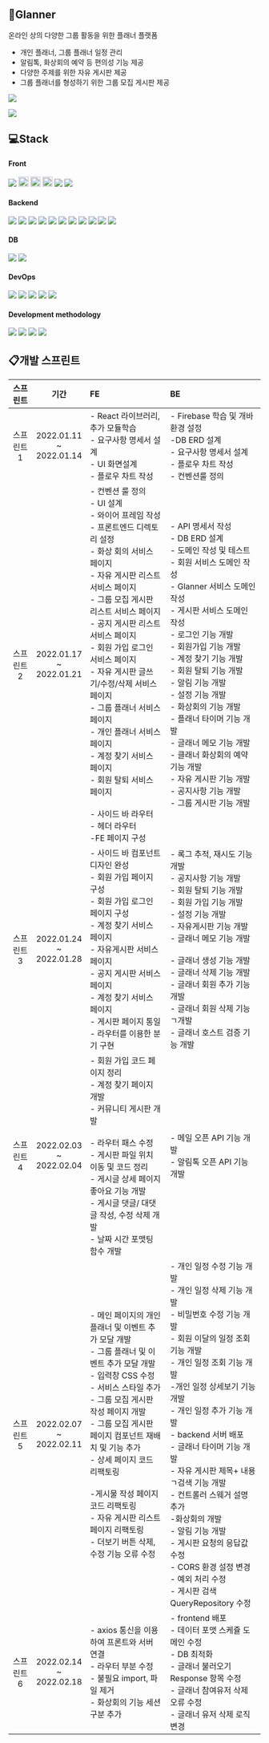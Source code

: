 ## 📅Glanner

온라인 상의 다양한 그룹 활동을 위한 플래너 플랫폼
- 개인 플래너, 그룹 플래너 일정 관리
- 알림톡, 화상회의 예약 등 편의성 기능 제공
- 다양한 주제를 위한 자유 게시판 제공
- 그룹 플래너를 형성하기 위한 그룹 모집 게시판 제공

[<img src="https://img.shields.io/badge/Notion-go-007396?style=flat-square"/>](https://butter-node-0ad.notion.site/Glanner-b16e6b30b2d64e76b05c75cfccc0862f)

[<img src="https://img.shields.io/badge/Glanner-go-007396?style=flat-square"/>](https://i6a606.p.ssafy.io/)

## 💻Stack

#### Front
<img src="https://img.shields.io/badge/-MUI-007396?style=flat-square"/>
<img src="https://img.shields.io/badge/react-61DAFB?style=flat-square&logo=react&logoColor=black" height="20px">
<img src="https://img.shields.io/badge/React_router-CA4245?style=flat-square&logo=reactrouter&logoColor=white" height="20px">
<img src="https://img.shields.io/badge/redux-764ABC?style=flat-square&logo=redux&logoColor=white" height="20px">
<img src="https://img.shields.io/badge/-Axios-007396?style=flat-square"/>
<img src="https://img.shields.io/badge/-OpenVidu-007396?style=flat-square"/>

#### Backend
<img src="https://img.shields.io/badge/-JAVA-007396?style=flat-square&logo=java&logoColor=white">
<img src="https://img.shields.io/badge/-Spring Boot-6DB33F?style=flat-square&logo=SpringBoot&logoColor=white"/> 
<img src="https://img.shields.io/badge/-Spring%20Data%20JPA-6DB33F?style=flat-square&logo=Spring&logoColor=white"/>
<img src="https://img.shields.io/badge/-Querydsl-181717?style=flat-square&logo=github&logoColor=white"/>
<img src="https://img.shields.io/badge/-Spring%20Security-6DB33F?style=flat-square&logo=Spring&logoColor=white"/>
<img src="https://img.shields.io/badge/-Spring%20AOP-6DB33F?style=flat-square&logo=Spring&logoColor=white"/>
<img src="https://img.shields.io/badge/-JWT-007396?style=flat-square&logo=java&logoColor=white"/>
<img src="https://img.shields.io/badge/-JUnit5-007396?style=flat-square&logo=java&logoColor=white"/>
<img src="https://img.shields.io/badge/-Mockito-007396?style=flat-square&logo=java&logoColor=white"/>
<img src="https://img.shields.io/badge/-Swagger-85EA2D?style=flat-square&logo=Swagger&logoColor=black"/>
<img src="https://img.shields.io/badge/-Gradle-02303A?style=flat-square&logo=Gradle"/>

#### DB
<img src="https://img.shields.io/badge/-mariaDB-003545?style=flat-square&logo=mariaDB&logoColor=white">
<img src="https://img.shields.io/badge/-H2-181717?style=flat-square"/>

#### DevOps
<img src="https://img.shields.io/badge/-Amazon AWS-232F3E?style=flat-square&logo=AmazonAWS&logoColor=white"/>
<img src="https://img.shields.io/badge/-Docker-2496ED?style=flat-square&logo=Docker&logoColor=white"/>
<img src="https://img.shields.io/badge/-Ngnix-181717?style=flat-square"/>
<img src="https://img.shields.io/badge/-Jenkins-D24939?style=flat-square&logo=jenkins&logoColor=black"/>
<img src="https://img.shields.io/badge/-Jira-0052CC?style=flat-square&logo=jira&logoColor=black"/>

#### Development methodology
<img src="https://img.shields.io/badge/-Doamin%20Driven%20Desigin-181717?style=flat-square"/>
<img src="https://img.shields.io/badge/-SOLID-181717?style=flat-square"/>
<img src="https://img.shields.io/badge/-Test%20Driven%20Design-181717?style=flat-square"/>
<img src="https://img.shields.io/badge/-Agile-181717?style=flat-square"/>

## 📋개발 스프린트

|  스프린트  |               기간                | FE                                                           | BE                                                           |
| :--------: | :-------------------------------: | :----------------------------------------------------------- | :----------------------------------------------------------- |
| 스프린트 1 | 2022.01.11<br />~<br />2022.01.14 | - React 라이브러리, 추가 모듈학습 <br />- 요구사항 명세서 설계<br />- UI 화면설계<br />- 플로우 차트 작성 | - Firebase 학습 및 개바환경 설정<br />-DB ERD 설계<br />- 요구사항 명세서 설계<br />- 플로우 차트 작성<br />- 컨벤션룰 정의 |
| 스프린트 2 | 2022.01.17<br />~<br />2022.01.21 | - 컨벤션 룰 정의<br />- UI 설계<br />- 와이어 프레임 작성<br />- 프론트엔드 디렉토리 설정<br />- 화상 회의 서비스 페이지<br />- 자유 게시판 리스트 서비스 페이지<br />- 그룹 모집 게시판 리스트 서비스 페이지<br />- 공지 게시판 리스트 서비스 페이지<br />- 회원 가입 로그인 서비스 페이지<br />- 자유 게시판 글쓰기/수정/삭제 서비스 페이지<br />- 그룹 플래너 서비스 페이지<br />- 개인 플래너 서비스 페이지<br />- 계정 찾기 서비스 페이지<br />- 회원 탈퇴 서비스 페이지<br /><br />- 사이드 바 라우터<br />- 헤더 라우터<br />-FE 페이지 구성 | - API 명세서 작성<br />- DB ERD 설계<br />- 도메인 작성 및 테스트<br />- 회원 서비스 도메인 작성<br />- Glanner 서비스 도메인 작성<br />- 게시판 서비스 도메인 작성<br />- 로그인 기능 개발<br />- 회원가입 기능 개발<br />- 계정 찾기 기능 개발<br />- 회원 탈퇴 기능 개발<br />- 알림 기능 개발<br />- 설정 기능 개발<br />- 화상회의 기능 개발<br />- 플래너 타이머 기능 개발<br />- 글래너 메모 기능 개발<br />- 클래너 화상회의 예약 기능 개발<br />- 자유 게시판 기능 개발<br />- 공지사항 기능 개발<br />- 그룹 게시판 기능 개발 |
| 스프린트 3 | 2022.01.24<br />~<br />2022.01.28 | - 사이드 바 컴포넌트 디자인 완성<br />- 회원 가입 페이지 구성<br />- 회원 가입 로그인 페이지 구성<br />- 계정 찾기 서비스 페이지<br />- 자유게시판 서비스 페이지<br />- 공지 게시판 서비스 페이지<br />- 계정 찾기 서비스 페이지<br />- 게시판 페이지 통일<br />- 라우터를 이용한 분기 구현 | - 록그 추적, 재시도 기능 개발<br />- 공지사항 기능 개발<br />- 회원 탈퇴 기능 개발<br />- 회원 가입 기능 개발<br />- 설정 기능 개발<br /> - 자유게시판 기능 개발<br />- 글래너 메모 기능 개발<br /><br />- 글래너 생성 기능 개발<br />- 글래너 삭제 기능 개발<br />- 글래너 회원 추가 기능 개발<br />- 글래너 회원 삭제 기능 ㄱ개발<br />- 글래너 호스트 검증 기능 개발 |
| 스프린트 4 | 2022.02.03<br />~<br />2022.02.04 | - 회원 가입 코드 페이지 정리<br />- 계정 찾기 페이지 개발<br />- 커뮤니티 게시판 개발<br /><br />- 라우터 패스 수정<br />- 게시판 파일 위치 이동 및 코드 정리<br />- 게시글 상세 페이지 좋아요 기능 개발<br />- 게시글 댓글/ 대댓글 작성, 수정 삭제 개발<br />- 날짜 시간 포맷팅 함수 개발<br /> | - 메일 오픈 API 기능 개발<br />- 알림톡 오픈 API 기능 개발   |
| 스프린트 5 | 2022.02.07<br />~<br />2022.02.11 | - 메인 페이지의 개인 플래너 및 이벤트 추가 모달 개발<br />- 그룹 플래너 및 이벤트 추가 모달 개발<br />- 입력창 CSS 수정<br />- 서비스 스타일 추가<br />- 그룹 모집 게시판 작성 페이지 개발<br />- 그룹 모집 게시판 페이지 컴포넌트 재배치 및 기능 추가<br />- 상세 페이지 코드 리팩토링<br /><br />-게시물 작성 페이지 코드 리팩토링<br />- 자유 게시판 리스트 페이지 리팩토링<br />- 더보기 버튼 삭제, 수정 기능 오류 수정 | - 개인 일정 수정 기능 개발<br />- 개인 일정 삭제 기능 개발<br />- 비밀번호 수정 기능 개발<br />- 회원 이달의 일정 조회 기능 개발<br />- 개인 일정 조회 기능 개발<br />-개인 일정 상세보기 기능 개발<br />- 개인 일정 추가 기능 개발<br />- backend 서버 배포<br />- 글래너 타이머 기능 개발<br />- 자유 게시판 제목+ 내용 ㄱ검색 기능 개발<br />- 컨트롤러 스웨거 설명 추가<br />-화상회의 개발<br />- 알림 기능 개발<br />- 게시판 요청의 응답값 수정<br />- CORS 환경 설정 변경<br />- 예외 처리 수정<br />- 게시판 검색QueryRepository 수정 |
| 스프린트 6 | 2022.02.14<br />~<br />2022.02.18 | - axios 통신을 이용하여 프론트와 서버 연결<br />- 라우터 부분 수정<br />- 불필요 import, 파일 제거<br />- 화상회의 기능 세션 구분 추가 | - frontend 배포<br />- 데이터 포맷 스케쥴 도메인 수정<br />- DB 최적화<br />- 글래너 불러오기 Response 항목 수정<br />- 글래너 참여유저 삭제 오류 수정<br />- 글래너 유저 삭제 로직 변경 |


